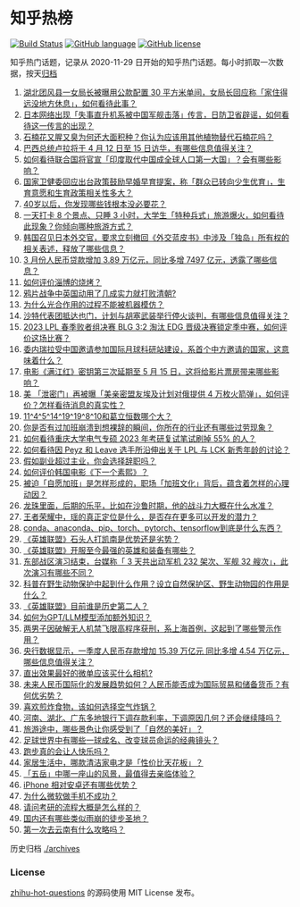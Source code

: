 # 知乎热榜
[![Build Status](https://github.com/ToWeLong/zhihu-hot-questions/workflows/CI/badge.svg)](https://github.com/ToWeLong/zhihu-hot-questions/actions)
[![GitHub language](https://img.shields.io/badge/language-golang-orange.svg)](https://golang.org/)
[![GitHub license](https://img.shields.io/github/license/ToWeLong/zhihu-hot-questions)](https://github.com/ToWeLong/zhihu-hot-questions/blob/main/LICENSE)

知乎热门话题，记录从 2020-11-29 日开始的知乎热门话题。每小时抓取一次数据，按天[归档](./archives)

<!-- BEGIN -->

1. [湖北团风县一女局长被曝用公款配置 30 平方米单间，女局长回应称「家住得远没地方休息」，如何看待此事？](https://www.zhihu.com/question/594886426)
1. [日本网络出现「失事直升机系被中国军舰击落」传言，日防卫省辟谣，如何看待这一传言的出现？](https://www.zhihu.com/question/594953750)
1. [石楠花又腥又臭为何还大面积种？你认为应该用其他植物替代石楠花吗？](https://www.zhihu.com/question/594892492)
1. [巴西总统卢拉将于 4 月 12 日至 15 日访华，有哪些信息值得关注？](https://www.zhihu.com/question/594922903)
1. [如何看待联合国将官宣「印度取代中国成全球人口第一大国」？会有哪些影响？](https://www.zhihu.com/question/594870585)
1. [国家卫健委回应出台政策鼓励早婚早育提案，称「群众已转向少生优育」，生育意愿和生育政策相关性多大？](https://www.zhihu.com/question/594877110)
1. [40岁以后，你发现哪些钱根本没必要花？](https://www.zhihu.com/question/593808844)
1. [一天打卡 8 个景点、只睡 3 小时，大学生「特种兵式」旅游爆火，如何看待此现象？你倾向哪种旅游方式？](https://www.zhihu.com/question/593979429)
1. [韩国召见日本外交官，要求立刻撤回《外交蓝皮书》中涉及「独岛」所有权的相关表述，释放了哪些信息？](https://www.zhihu.com/question/594923574)
1. [3 月份人民币贷款增加 3.89 万亿元，同比多增 7497 亿元，透露了哪些信息？](https://www.zhihu.com/question/594953345)
1. [如何评价淄博的烧烤？](https://www.zhihu.com/question/510779192)
1. [鸦片战争中英国动用了几成实力就打败清朝?](https://www.zhihu.com/question/479121989)
1. [为什么光合作用的过程不能被机器模仿？](https://www.zhihu.com/question/594430756)
1. [沙特代表团抵达也门，计划与胡塞武装举行停火谈判，有哪些信息值得关注？](https://www.zhihu.com/question/594598812)
1. [2023 LPL 春季败者组决赛 BLG 3:2 淘汰 EDG 晋级决赛锁定季中赛，如何评价这场比赛？](https://www.zhihu.com/question/594944085)
1. [委内瑞拉受中国邀请参加国际月球科研站建设，系首个中方邀请的国家，这意味着什么？](https://www.zhihu.com/question/594599664)
1. [电影《满江红》密钥第三次延期至 5 月 15 日，这将给影片票房带来哪些影响？](https://www.zhihu.com/question/594727615)
1. [美 「泄密门」再被曝「美亲密盟友埃及计划对俄提供 4 万枚火箭弹」，如何评价？怎样看待消息的真实性？](https://www.zhihu.com/question/594927785)
1. [11^4^5^14^19^19^8^10和葛立恒数哪个大？](https://www.zhihu.com/question/594664976)
1. [你是否有过加班崩溃到想裸辞的瞬间，你所在的行业还有哪些过劳现象？](https://www.zhihu.com/question/594683867)
1. [如何看待重庆大学电气专硕 2023 年考研复试笔试刷掉 55% 的人？](https://www.zhihu.com/question/593215331)
1. [如何看待因 Peyz 和 Leave 选手所沿伸出关于 LPL 与 LCK 新秀年龄的讨论？](https://www.zhihu.com/question/594906657)
1. [假如副业超过主业，你会选择辞职吗？](https://www.zhihu.com/question/594330525)
1. [如何评价韩国电影《下一个素熙》？](https://www.zhihu.com/question/592205714)
1. [被迫「自愿加班」是怎样形成的，职场「加班文化」背后，蕴含着怎样的心理动因？](https://www.zhihu.com/question/594683639)
1. [龙珠里面，后期的乐平，比如在沙鲁时期，他的战斗力大概在什么水准？](https://www.zhihu.com/question/295961918)
1. [王者荣耀中，瑶的真正定位是什么，是否存在更多可以开发的潜力？](https://www.zhihu.com/question/577785044)
1. [conda、anaconda、pip、torch、pytorch、tensorflow到底是什么东西？](https://www.zhihu.com/question/566592612)
1. [《英雄联盟》石头人打凯南是优势还是劣势？](https://www.zhihu.com/question/591391128)
1. [《英雄联盟》开服至今最强的英雄和装备有哪些？](https://www.zhihu.com/question/593036634)
1. [东部战区演习结束，台媒称「 3 天共出动军机 232 架次、军舰 32 艘次」，此次演习有哪些不同？](https://www.zhihu.com/question/594873184)
1. [科普在野生动物保护中起到什么作用？设立自然保护区、野生动物园的作用是什么？](https://www.zhihu.com/question/594565559)
1. [《英雄联盟》目前谁是历史第二人？](https://www.zhihu.com/question/594331706)
1. [如何为GPT/LLM模型添加额外知识？](https://www.zhihu.com/question/591935281)
1. [两男子因破解无人机禁飞限高程序获刑，系上海首例，这起到了哪些警示作用？](https://www.zhihu.com/question/594222897)
1. [央行数据显示，一季度人民币存款增加 15.39 万亿元 同比多增 4.54 万亿元，哪些信息值得关注？](https://www.zhihu.com/question/594951502)
1. [直出效果最好的微单应该买什么相机?](https://www.zhihu.com/question/387820112)
1. [未来人民币国际化的发展趋势如何？人民币能否成为国际贸易和储备货币？有何优劣势？](https://www.zhihu.com/question/594822027)
1. [喜欢煎炸食物，该如何选择空气炸锅？](https://www.zhihu.com/question/591071761)
1. [河南、湖北、广东多地银行下调存款利率，下调原因几何？还会继续降吗？](https://www.zhihu.com/question/594969385)
1. [旅游途中，哪些景色让你感受到了「自然的美好」？](https://www.zhihu.com/question/592203819)
1. [足球世界中有哪些一球成名、改变球员命运的经典镜头？](https://www.zhihu.com/question/594731117)
1. [跑步真的会让人快乐吗？](https://www.zhihu.com/question/593291581)
1. [家居生活中，哪款清洁家电才是「性价比天花板」？](https://www.zhihu.com/question/593485947)
1. [「五岳」中哪一座山的风景，最值得去亲临体验？](https://www.zhihu.com/question/592746756)
1. [iPhone 相对安卓还有哪些优势？](https://www.zhihu.com/question/591203478)
1. [为什么微软做手机不成功？](https://www.zhihu.com/question/589837109)
1. [请问考研的流程大概是怎么样的？](https://www.zhihu.com/question/548844410)
1. [国内还有哪些类似雨崩的徒步圣地？](https://www.zhihu.com/question/491073868)
1. [第一次去云南有什么攻略吗？](https://www.zhihu.com/question/546572662)

<!-- END -->

历史归档 [./archives](./archives)


### License
[zhihu-hot-questions](https://github.com/towelong/zhihu-hot-questions) 的源码使用 MIT License 发布。